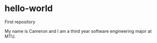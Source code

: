 # hello-world
First repository

My name is Cameron and I am a third year software engineering major at MTU.
